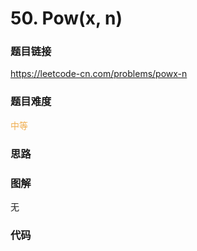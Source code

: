 # 50. Pow(x, n)

### 题目链接

https://leetcode-cn.com/problems/powx-n

### 题目难度

<font color=#F0AD4E>中等</font>

### 思路



### 图解

无

### 代码

```python
```